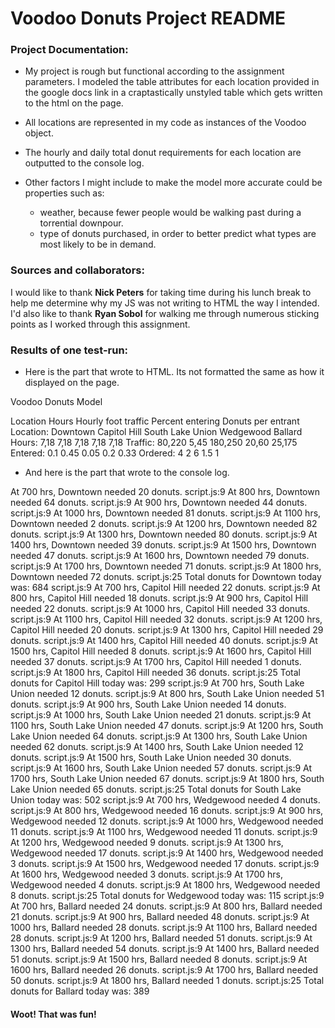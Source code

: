# Voodoo Donuts Project README

### Project Documentation:

* My project is rough but functional according to the assignment parameters. I modeled the table attributes for each location provided in the google docs link in a craptastically unstyled table which gets written to the html on the page.

* All locations are represented in my code as instances of the Voodoo object.

* The hourly and daily total donut requirements for each location are outputted to the console log.

* Other factors I might include to make the model more accurate could be properties such as:
  * weather, because fewer people would be walking past during a torrential downpour.
  * type of donuts purchased, in order to better predict what types are most likely to be in demand.

### Sources and collaborators:

I would like to thank **Nick Peters** for taking time during his lunch break to help me determine why my JS was not writing to HTML the way I intended. I'd also like to thank **Ryan Sobol** for walking me through numerous sticking points as I worked through this assignment.

### Results of one test-run:

* Here is the part that wrote to HTML. Its not formatted the same as how it displayed on the page.

Voodoo Donuts Model

Location  Hours Hourly foot traffic Percent entering  Donuts per entrant
Location: Downtown  Capitol Hill  South Lake Union  Wedgewood Ballard
Hours:  7,18  7,18  7,18  7,18  7,18
Traffic:  80,220  5,45  180,250 20,60 25,175
Entered:  0.1 0.45  0.05  0.2 0.33
Ordered:  4 2 6 1.5 1

* And here is the part that wrote to the console log.

At 700 hrs, Downtown needed 20 donuts.
script.js:9 At 800 hrs, Downtown needed 64 donuts.
script.js:9 At 900 hrs, Downtown needed 44 donuts.
script.js:9 At 1000 hrs, Downtown needed 81 donuts.
script.js:9 At 1100 hrs, Downtown needed 2 donuts.
script.js:9 At 1200 hrs, Downtown needed 82 donuts.
script.js:9 At 1300 hrs, Downtown needed 80 donuts.
script.js:9 At 1400 hrs, Downtown needed 39 donuts.
script.js:9 At 1500 hrs, Downtown needed 47 donuts.
script.js:9 At 1600 hrs, Downtown needed 79 donuts.
script.js:9 At 1700 hrs, Downtown needed 71 donuts.
script.js:9 At 1800 hrs, Downtown needed 72 donuts.
script.js:25 Total donuts for Downtown today was: 684
script.js:9 At 700 hrs, Capitol Hill needed 22 donuts.
script.js:9 At 800 hrs, Capitol Hill needed 18 donuts.
script.js:9 At 900 hrs, Capitol Hill needed 22 donuts.
script.js:9 At 1000 hrs, Capitol Hill needed 33 donuts.
script.js:9 At 1100 hrs, Capitol Hill needed 32 donuts.
script.js:9 At 1200 hrs, Capitol Hill needed 20 donuts.
script.js:9 At 1300 hrs, Capitol Hill needed 29 donuts.
script.js:9 At 1400 hrs, Capitol Hill needed 40 donuts.
script.js:9 At 1500 hrs, Capitol Hill needed 8 donuts.
script.js:9 At 1600 hrs, Capitol Hill needed 37 donuts.
script.js:9 At 1700 hrs, Capitol Hill needed 1 donuts.
script.js:9 At 1800 hrs, Capitol Hill needed 36 donuts.
script.js:25 Total donuts for Capitol Hill today was: 299
script.js:9 At 700 hrs, South Lake Union needed 12 donuts.
script.js:9 At 800 hrs, South Lake Union needed 51 donuts.
script.js:9 At 900 hrs, South Lake Union needed 14 donuts.
script.js:9 At 1000 hrs, South Lake Union needed 21 donuts.
script.js:9 At 1100 hrs, South Lake Union needed 47 donuts.
script.js:9 At 1200 hrs, South Lake Union needed 64 donuts.
script.js:9 At 1300 hrs, South Lake Union needed 62 donuts.
script.js:9 At 1400 hrs, South Lake Union needed 12 donuts.
script.js:9 At 1500 hrs, South Lake Union needed 30 donuts.
script.js:9 At 1600 hrs, South Lake Union needed 57 donuts.
script.js:9 At 1700 hrs, South Lake Union needed 67 donuts.
script.js:9 At 1800 hrs, South Lake Union needed 65 donuts.
script.js:25 Total donuts for South Lake Union today was: 502
script.js:9 At 700 hrs, Wedgewood needed 4 donuts.
script.js:9 At 800 hrs, Wedgewood needed 16 donuts.
script.js:9 At 900 hrs, Wedgewood needed 12 donuts.
script.js:9 At 1000 hrs, Wedgewood needed 11 donuts.
script.js:9 At 1100 hrs, Wedgewood needed 11 donuts.
script.js:9 At 1200 hrs, Wedgewood needed 9 donuts.
script.js:9 At 1300 hrs, Wedgewood needed 17 donuts.
script.js:9 At 1400 hrs, Wedgewood needed 3 donuts.
script.js:9 At 1500 hrs, Wedgewood needed 17 donuts.
script.js:9 At 1600 hrs, Wedgewood needed 3 donuts.
script.js:9 At 1700 hrs, Wedgewood needed 4 donuts.
script.js:9 At 1800 hrs, Wedgewood needed 8 donuts.
script.js:25 Total donuts for Wedgewood today was: 115
script.js:9 At 700 hrs, Ballard needed 24 donuts.
script.js:9 At 800 hrs, Ballard needed 21 donuts.
script.js:9 At 900 hrs, Ballard needed 48 donuts.
script.js:9 At 1000 hrs, Ballard needed 28 donuts.
script.js:9 At 1100 hrs, Ballard needed 28 donuts.
script.js:9 At 1200 hrs, Ballard needed 51 donuts.
script.js:9 At 1300 hrs, Ballard needed 54 donuts.
script.js:9 At 1400 hrs, Ballard needed 51 donuts.
script.js:9 At 1500 hrs, Ballard needed 8 donuts.
script.js:9 At 1600 hrs, Ballard needed 26 donuts.
script.js:9 At 1700 hrs, Ballard needed 50 donuts.
script.js:9 At 1800 hrs, Ballard needed 1 donuts.
script.js:25 Total donuts for Ballard today was: 389

#### Woot! That was fun!
